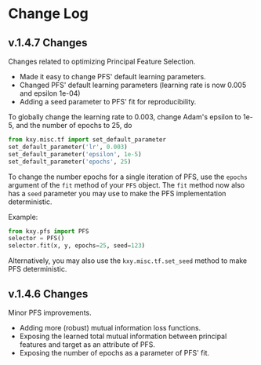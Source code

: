 

# Change Log
## v.1.4.7 Changes

Changes related to optimizing Principal Feature Selection.

* Made it easy to change PFS' default learning parameters.
* Changed PFS' default learning parameters (learning rate is now 0.005 and epsilon 1e-04)
* Adding a seed parameter to PFS' fit for reproducibility.

To globally change the learning rate to 0.003, change Adam's epsilon to 1e-5, and the number of epochs to 25, do

```Python
from kxy.misc.tf import set_default_parameter
set_default_parameter('lr', 0.003)
set_default_parameter('epsilon', 1e-5)
set_default_parameter('epochs', 25)
```

To change the number epochs for a single iteration of PFS, use the `epochs` argument of the `fit` method of your `PFS` object. The `fit` method now also has a `seed` parameter you may use to make the PFS implementation deterministic.

Example:
```Python
from kxy.pfs import PFS
selector = PFS()
selector.fit(x, y, epochs=25, seed=123)
```

Alternatively, you may also use the `kxy.misc.tf.set_seed` method to make PFS deterministic.


## v.1.4.6 Changes

Minor PFS improvements.

* Adding more (robust) mutual information loss functions.
* Exposing the learned total mutual information between principal features and target as an attribute of PFS.
* Exposing the number of epochs as a parameter of PFS' fit.